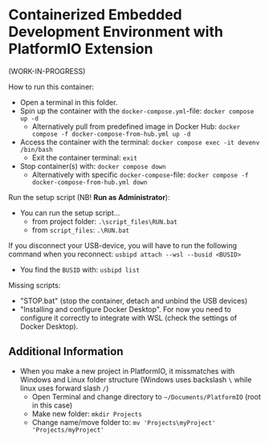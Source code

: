 # Containerized Embedded Development Environment with PlatformIO Extension

(WORK-IN-PROGRESS)

How to run this container:
- Open a terminal in this folder.
- Spin up the container with the `docker-compose.yml`-file: `docker compose up -d`
    - Alternatively pull from predefined image in Docker Hub: `docker compose -f docker-compose-from-hub.yml up -d`
- Access the container with the terminal: `docker compose exec -it devenv /bin/bash`
    - Exit the container terminal: `exit`
- Stop container(s) with: `docker compose down`
    - Alternatively with specific `docker-compose`-file: `docker compose -f docker-compose-from-hub.yml down`


Run the setup script (NB! **Run as Administrator**):
- You can run the setup script...
    - from project folder: `.\script_files\RUN.bat`
    - from `script_files`: `.\RUN.bat`


If you disconnect your USB-device, you will have to run the following command when you reconnect: `usbipd attach --wsl --busid <BUSID>`
- You find the `BUSID` with: `usbipd list`



Missing scripts:
- "STOP.bat" (stop the container, detach and unbind the USB devices)
- "Installing and configure Docker Desktop". For now you need to configure it correctly to integrate with WSL (check the settings of Docker Desktop).


## Additional Information
- When you make a new project in PlatformIO, it missmatches with Windows and Linux folder structure (Windows uses backslash `\` while linux uses forward slash `/`)
    - Open Terminal and change directory to `~/Documents/PlatformIO` (root in this case)
    - Make new folder: `mkdir Projects`
    - Change name/move folder to: `mv 'Projects\myProject' 'Projects/myProject'`



